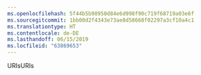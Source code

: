 ```yaml
---
ms.openlocfilehash: 5f44b5b98950d84e6d998f90c719f68719a03e6f
ms.sourcegitcommit: 1bb00d2f4343e73ae8d58668f02297a3cf10a4c1
ms.translationtype: HT
ms.contentlocale: de-DE
ms.lasthandoff: 06/15/2019
ms.locfileid: "63869653"
---
```

<span data-ttu-id="f9748-101">URIs</span><span class="sxs-lookup"><span data-stu-id="f9748-101">URIs</span></span>